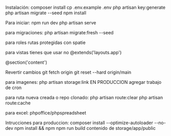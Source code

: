 Instalación:
composer install
cp .env.example .env
php artisan key:generate
php artisan migrate --seed
npm install

Para iniciar:
npm run dev
php artisan serve

para migraciones:
php artisan migrate:fresh --seed


para roles
rutas protegidas con spatie

para vistas
 tienes que usar <x-app-layout> no @extends('layouts.app')

@section('content')

Revertir cambios
git fetch origin
git reset --hard origin/main

para imagenes:
php artisan storage:link
EN PRODUCCION
agregar trabajo de cron

para ruta nueva creada o repo clonado:
php artisan route:clear
php artisan route:cache


para excel:
phpoffice/phpspreadsheet

Intrucciones para produccion:
composer install --optimize-autoloader --no-dev
npm install && npm npm run build
contenido de storage/app/public



